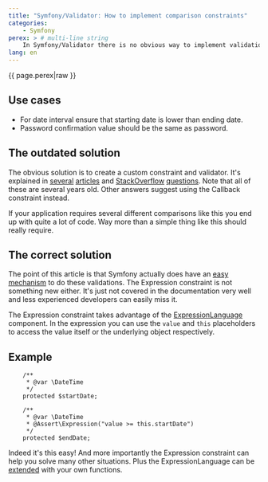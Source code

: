 ```yaml
---
title: "Symfony/Validator: How to implement comparison constraints"
categories:
    - Symfony
perex: > # multi-line string
    In Symfony/Validator there is no obvious way to implement validations like comparing a value to another property on the same object. There are several articles about this topic already but literally all of them are completely outdated. In this article I'll cover the correct way to solve this.
lang: en
---
```


<p class="perex">{{ page.perex|raw }}</p>

Use cases
----

- For date interval ensure that starting date is lower than ending date.
- Password confirmation value should be the same as password.


The outdated solution
----

The obvious solution is to create a custom constraint and validator. It's explained in [several](https://creativcoders.wordpress.com/2014/07/19/symfony2-two-fields-comparison-with-custom-validation-constraints/) [articles](http://www.yewchube.com/2011/08/symfony-2-field-comparison-validator/) and [StackOverflow](http://stackoverflow.com/questions/15972404/symfony2-validation-datetime-1-should-be-before-datetime-2) [questions](http://stackoverflow.com/questions/8170301/symfony2-form-validation-based-on-two-fields). Note that all of these are several years old. Other answers suggest using the Callback constraint instead.

If your application requires several different comparisons like this you end up with quite a lot of code. Way more than a simple thing like this should really require.


The correct solution
----

The point of this article is that Symfony actually does have an [easy mechanism](http://symfony.com/doc/current/reference/constraints/Expression.html) to do these validations. The Expression constraint is not something new either. It's just not covered in the documentation very well and less experienced developers can easily miss it.

The Expression constraint takes advantage of the [ExpressionLanguage](http://symfony.com/doc/current/components/expression_language.html) component. In the expression you can use the `value` and `this` placeholders to access the value itself or the underlying object respectively.


Example
----

```language-php
    /**
     * @var \DateTime
     */
    protected $startDate;

    /**
     * @var \DateTime
     * @Assert\Expression("value >= this.startDate")
     */
    protected $endDate;
```

Indeed it's this easy! And more importantly the Expression constraint can help you solve many other situations. Plus the ExpressionLanguage can be [extended](http://symfony.com/doc/current/components/expression_language/extending.html) with your own functions.
